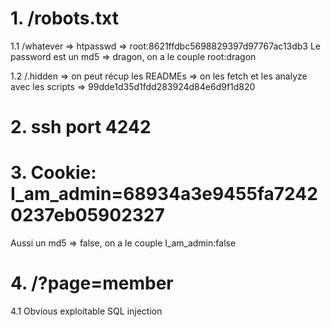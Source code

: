 # 1. /robots.txt

1.1 /whatever => htpasswd => root:8621ffdbc5698829397d97767ac13db3
Le password est un md5 => dragon, on a le couple root:dragon

1.2 /.hidden => on peut récup les READMEs => on les fetch et les analyze avec les scripts => 99dde1d35d1fdd283924d84e6d9f1d820

# 2. ssh port 4242

# 3. Cookie: I_am_admin=68934a3e9455fa72420237eb05902327
Aussi un md5 => false, on a le couple I_am_admin:false

# 4. /?page=member

4.1 Obvious exploitable SQL injection

